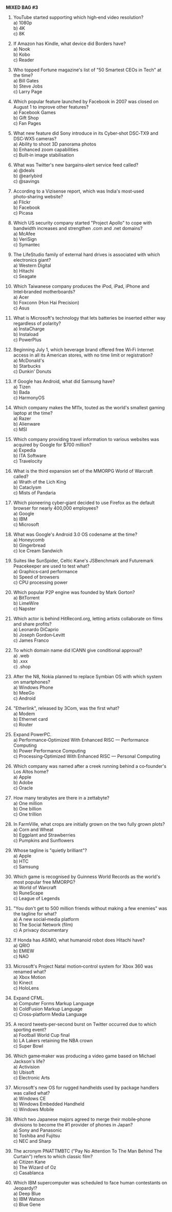 **MIXED BAG #3**

1. YouTube started supporting which high‑end video resolution?  
   a) 1080p  
   b) 4K  
   c) 8K

2. If Amazon has Kindle, what device did Borders have?  
   a) Nook  
   b) Kobo  
   c) Reader

3. Who topped Fortune magazine's list of "50 Smartest CEOs in Tech" at the time?  
   a) Bill Gates  
   b) Steve Jobs  
   c) Larry Page

4. Which popular feature launched by Facebook in 2007 was closed on August 1 to improve other features?  
   a) Facebook Games  
   b) Gift Shop  
   c) Fan Pages

5. What new feature did Sony introduce in its Cyber‑shot DSC‑TX9 and DSC‑WX5 cameras?  
   a) Ability to shoot 3D panorama photos  
   b) Enhanced zoom capabilities  
   c) Built‑in image stabilisation

6. What was Twitter's new bargains‑alert service feed called?  
   a) @deals  
   b) @earlybird  
   c) @savings

7. According to a Vizisense report, which was India's most‑used photo‑sharing website?  
   a) Flickr  
   b) Facebook  
   c) Picasa

8. Which US security company started "Project Apollo" to cope with bandwidth increases and strengthen .com and .net domains?  
   a) McAfee  
   b) VeriSign  
   c) Symantec

9. The LifeStudio family of external hard drives is associated with which electronics giant?  
   a) Western Digital  
   b) Hitachi  
   c) Seagate

10. Which Taiwanese company produces the iPod, iPad, iPhone and Intel‑branded motherboards?  
    a) Acer  
    b) Foxconn (Hon Hai Precision)  
    c) Asus

11. What is Microsoft's technology that lets batteries be inserted either way regardless of polarity?  
    a) InstaCharge  
    b) Instaload  
    c) PowerPlus

12. Beginning July 1, which beverage brand offered free Wi‑Fi Internet access in all its American stores, with no time limit or registration?  
    a) McDonald's  
    b) Starbucks  
    c) Dunkin' Donuts

13. If Google has Android, what did Samsung have?  
    a) Tizen  
    b) Bada  
    c) HarmonyOS

14. Which company makes the M11x, touted as the world's smallest gaming laptop at the time?  
    a) Razer  
    b) Alienware  
    c) MSI

15. Which company providing travel information to various websites was acquired by Google for $700 million?  
    a) Expedia  
    b) ITA Software  
    c) Travelocity

16. What is the third expansion set of the MMORPG World of Warcraft called?  
    a) Wrath of the Lich King  
    b) Cataclysm  
    c) Mists of Pandaria

17. Which pioneering cyber‑giant decided to use Firefox as the default browser for nearly 400,000 employees?  
    a) Google  
    b) IBM  
    c) Microsoft

18. What was Google's Android 3.0 OS codename at the time?  
    a) Honeycomb  
    b) Gingerbread  
    c) Ice Cream Sandwich

19. Suites like SunSpider, Celtic Kane's JSBenchmark and Futuremark Peacekeeper are used to test what?  
    a) Graphics‑card performance  
    b) Speed of browsers  
    c) CPU processing power

20. Which popular P2P engine was founded by Mark Gorton?  
    a) BitTorrent  
    b) LimeWire  
    c) Napster

21. Which actor is behind HitRecord.org, letting artists collaborate on films and share profits?  
    a) Leonardo DiCaprio  
    b) Joseph Gordon‑Levitt  
    c) James Franco

22. To which domain name did ICANN give conditional approval?  
    a) .web  
    b) .xxx  
    c) .shop

23. After the N8, Nokia planned to replace Symbian OS with which system on smartphones?  
    a) Windows Phone  
    b) MeeGo  
    c) Android

24. "Etherlink", released by 3Com, was the first what?  
    a) Modem  
    b) Ethernet card  
    c) Router

25. Expand PowerPC.  
    a) Performance‑Optimized With Enhanced RISC — Performance Computing  
    b) Power Performance Computing  
    c) Processing‑Optimized With Enhanced RISC — Personal Computing

26. Which company was named after a creek running behind a co‑founder's Los Altos home?  
    a) Apple  
    b) Adobe  
    c) Oracle

27. How many terabytes are there in a zettabyte?  
    a) One million  
    b) One billion  
    c) One trillion

28. In FarmVille, what crops are initially grown on the two fully grown plots?  
    a) Corn and Wheat  
    b) Eggplant and Strawberries  
    c) Pumpkins and Sunflowers

29. Whose tagline is "quietly brilliant"?  
    a) Apple  
    b) HTC  
    c) Samsung

30. Which game is recognised by Guinness World Records as the world's most popular free MMORPG?  
    a) World of Warcraft  
    b) RuneScape  
    c) League of Legends

31. "You don't get to 500 million friends without making a few enemies" was the tagline for what?  
    a) A new social‑media platform  
    b) The Social Network (film)  
    c) A privacy documentary

32. If Honda has ASIMO, what humanoid robot does Hitachi have?  
    a) QRIO  
    b) EMIEW  
    c) NAO

33. Microsoft's Project Natal motion‑control system for Xbox 360 was renamed what?  
    a) Xbox Motion  
    b) Kinect  
    c) HoloLens

34. Expand CFML.  
    a) Computer Forms Markup Language  
    b) ColdFusion Markup Language  
    c) Cross‑platform Media Language

35. A record tweets‑per‑second burst on Twitter occurred due to which sporting event?  
    a) Football World Cup final  
    b) LA Lakers retaining the NBA crown  
    c) Super Bowl

36. Which game‑maker was producing a video game based on Michael Jackson's life?  
    a) Activision  
    b) Ubisoft  
    c) Electronic Arts

37. Microsoft's new OS for rugged handhelds used by package handlers was called what?  
    a) Windows CE  
    b) Windows Embedded Handheld  
    c) Windows Mobile

38. Which two Japanese majors agreed to merge their mobile‑phone divisions to become the #1 provider of phones in Japan?  
    a) Sony and Panasonic  
    b) Toshiba and Fujitsu  
    c) NEC and Sharp

39. The acronym PNATTMBTC ("Pay No Attention To The Man Behind The Curtain") refers to which classic film?  
    a) Citizen Kane  
    b) The Wizard of Oz  
    c) Casablanca

40. Which IBM supercomputer was scheduled to face human contestants on Jeopardy!?  
    a) Deep Blue  
    b) IBM Watson  
    c) Blue Gene

 